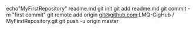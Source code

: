 echo"MyFirstRepository" readme.md
git init
git add readme.md
git commit -m "first commit"
git remote add origin git@github.com:LMQ-GigHub / MyFirstRepository.git
git push -u origin master
